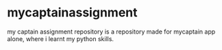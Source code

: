 # mycaptainassignment
my captain assignment repository is a repository made for mycaptain app alone, where i learnt my python skills.
